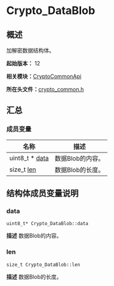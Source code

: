 # Crypto_DataBlob


## 概述

加解密数据结构体。

**起始版本：** 12

**相关模块：**[CryptoCommonApi](_crypto_common_api.md)

**所在头文件：**[crypto_common.h](crypto__common_8h.md)


## 汇总


### 成员变量

| 名称 | 描述 | 
| -------- | -------- |
| uint8_t \* [data](#data) | 数据Blob的内容。  | 
| size_t [len](#len) | 数据Blob的长度。  | 


## 结构体成员变量说明


### data

```
uint8_t* Crypto_DataBlob::data
```
**描述**
数据Blob的内容。


### len

```
size_t Crypto_DataBlob::len
```
**描述**
数据Blob的长度。
